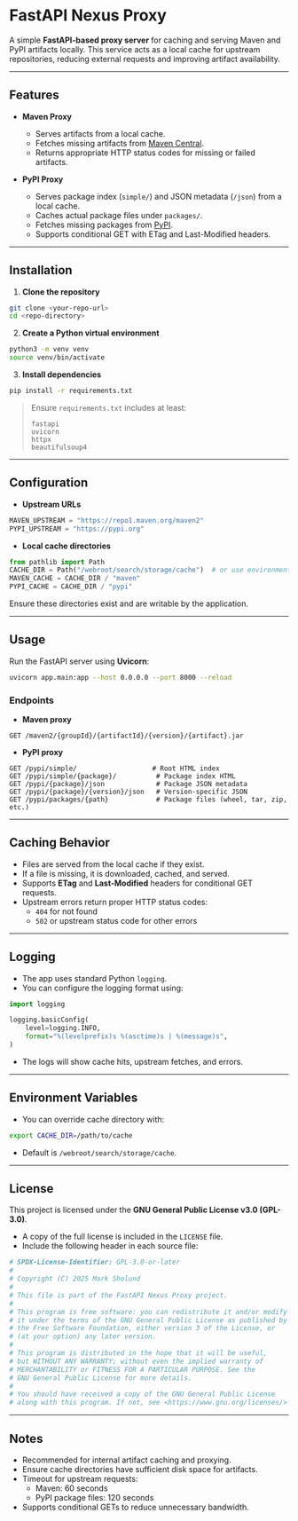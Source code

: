 # FastAPI Nexus Proxy

A simple **FastAPI-based proxy server** for caching and serving Maven and PyPI artifacts locally. This service acts as a local cache for upstream repositories, reducing external requests and improving artifact availability.

---

## Features

- **Maven Proxy**
  - Serves artifacts from a local cache.
  - Fetches missing artifacts from [Maven Central](https://repo1.maven.org/maven2).
  - Returns appropriate HTTP status codes for missing or failed artifacts.

- **PyPI Proxy**
  - Serves package index (`simple/`) and JSON metadata (`/json`) from a local cache.
  - Caches actual package files under `packages/`.
  - Fetches missing packages from [PyPI](https://pypi.org).
  - Supports conditional GET with ETag and Last-Modified headers.

---

## Installation

1. **Clone the repository**

```bash
git clone <your-repo-url>
cd <repo-directory>
```

2. **Create a Python virtual environment**

```bash
python3 -m venv venv
source venv/bin/activate
```

3. **Install dependencies**

```bash
pip install -r requirements.txt
```

> Ensure `requirements.txt` includes at least:
>
> ```text
> fastapi
> uvicorn
> httpx
> beautifulsoup4
> ```

---

## Configuration

- **Upstream URLs**

```python
MAVEN_UPSTREAM = "https://repo1.maven.org/maven2"
PYPI_UPSTREAM = "https://pypi.org"
```

- **Local cache directories**

```python
from pathlib import Path
CACHE_DIR = Path("/webroot/search/storage/cache")  # or use environment variable
MAVEN_CACHE = CACHE_DIR / "maven"
PYPI_CACHE = CACHE_DIR / "pypi"
```

Ensure these directories exist and are writable by the application.

---

## Usage

Run the FastAPI server using **Uvicorn**:

```bash
uvicorn app.main:app --host 0.0.0.0 --port 8000 --reload
```

### Endpoints

- **Maven proxy**

```
GET /maven2/{groupId}/{artifactId}/{version}/{artifact}.jar
```

- **PyPI proxy**

```
GET /pypi/simple/                   # Root HTML index
GET /pypi/simple/{package}/          # Package index HTML
GET /pypi/{package}/json             # Package JSON metadata
GET /pypi/{package}/{version}/json   # Version-specific JSON
GET /pypi/packages/{path}            # Package files (wheel, tar, zip, etc.)
```

---

## Caching Behavior

- Files are served from the local cache if they exist.
- If a file is missing, it is downloaded, cached, and served.
- Supports **ETag** and **Last-Modified** headers for conditional GET requests.
- Upstream errors return proper HTTP status codes:
  - `404` for not found
  - `502` or upstream status code for other errors

---

## Logging

- The app uses standard Python `logging`.
- You can configure the logging format using:

```python
import logging

logging.basicConfig(
    level=logging.INFO,
    format="%(levelprefix)s %(asctime)s | %(message)s",
)
```

- The logs will show cache hits, upstream fetches, and errors.

---

## Environment Variables

- You can override cache directory with:

```bash
export CACHE_DIR=/path/to/cache
```

- Default is `/webroot/search/storage/cache`.

---

## License

This project is licensed under the **GNU General Public License v3.0 (GPL-3.0)**.

- A copy of the full license is included in the `LICENSE` file.
- Include the following header in each source file:

```python
# SPDX-License-Identifier: GPL-3.0-or-later
#
# Copyright (C) 2025 Mark Sholund
#
# This file is part of the FastAPI Nexus Proxy project.
#
# This program is free software: you can redistribute it and/or modify
# it under the terms of the GNU General Public License as published by
# the Free Software Foundation, either version 3 of the License, or
# (at your option) any later version.
#
# This program is distributed in the hope that it will be useful,
# but WITHOUT ANY WARRANTY; without even the implied warranty of
# MERCHANTABILITY or FITNESS FOR A PARTICULAR PURPOSE. See the
# GNU General Public License for more details.
#
# You should have received a copy of the GNU General Public License
# along with this program. If not, see <https://www.gnu.org/licenses/>
```

---

## Notes

- Recommended for internal artifact caching and proxying.
- Ensure cache directories have sufficient disk space for artifacts.
- Timeout for upstream requests:
  - Maven: 60 seconds
  - PyPI package files: 120 seconds
- Supports conditional GETs to reduce unnecessary bandwidth.
